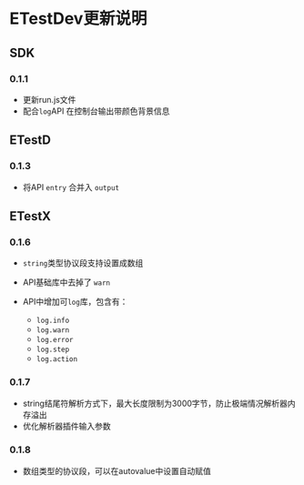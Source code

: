 
# ETestDev更新说明

## SDK 
### 0.1.1
- 更新run.js文件
- 配合`log`API 在控制台输出带颜色背景信息

## ETestD
### 0.1.3
- 将API `entry` 合并入 `output`


## ETestX
### 0.1.6
- `string`类型协议段支持设置成数组
- API基础库中去掉了 `warn`
- API中增加可`log`库，包含有：

    - `log.info`
    - `log.warn`
    - `log.error`
    - `log.step`
    - `log.action`

### 0.1.7
- string结尾符解析方式下，最大长度限制为3000字节，防止极端情况解析器内存溢出
- 优化解析器插件输入参数

### 0.1.8
- 数组类型的协议段，可以在autovalue中设置自动赋值